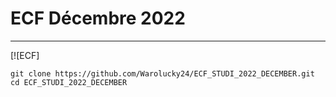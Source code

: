 # ECF Décembre 2022

----
[![ECF]

```
git clone https://github.com/Warolucky24/ECF_STUDI_2022_DECEMBER.git
cd ECF_STUDI_2022_DECEMBER
```
